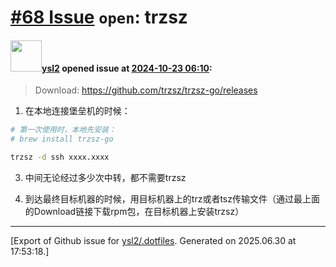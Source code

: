 # [\#68 Issue](https://github.com/ysl2/.dotfiles/issues/68) `open`: trzsz

#### <img src="https://avatars.githubusercontent.com/u/39717545?u=3a56d7b47e1688f70c83e440ba0835f8d24c43e3&v=4" width="50">[ysl2](https://github.com/ysl2) opened issue at [2024-10-23 06:10](https://github.com/ysl2/.dotfiles/issues/68):

> Download: https://github.com/trzsz/trzsz-go/releases

1. 在本地连接堡垒机的时候：

```bash
# 第一次使用时，本地先安装：
# brew install trzsz-go

trzsz -d ssh xxxx.xxxx
```

3. 中间无论经过多少次中转，都不需要trzsz

4. 到达最终目标机器的时候，用目标机器上的trz或者tsz传输文件（通过最上面的Download链接下载rpm包，在目标机器上安装trzsz）




-------------------------------------------------------------------------------



[Export of Github issue for [ysl2/.dotfiles](https://github.com/ysl2/.dotfiles). Generated on 2025.06.30 at 17:53:18.]
